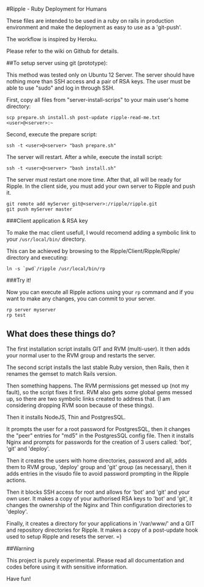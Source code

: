 #Ripple - Ruby Deployment for Humans

These files are intended to be used in a ruby on rails in production environment and make the deployment as easy to use as a 'git-push'.

The workflow is inspired by Heroku.

Please refer to the wiki on Github for details.

##To setup server using git (prototype):

This method was tested only on Ubuntu 12 Server.
The server should have nothing more than SSH access and a pair of RSA keys.
The user must be able to use "sudo" and log in through SSH.

First, copy all files from "server-install-scrips" to your main user's home directory:

    scp prepare.sh install.sh post-update ripple-read-me.txt <user>@<server>:~

Second, execute the prepare script:

    ssh -t <user>@<server> "bash prepare.sh"

The server will restart. After a while, execute the install script:

    ssh -t <user>@<server> "bash install.sh"

The server must restart one more time. After that, all will be ready for Ripple. In the client side, you must add your own server to Ripple and push it.

    git remote add myServer git@<server>:/ripple/ripple.git
    git push myServer master

###Client application & RSA key

To make the mac client usefull, I would recomend adding a symbolic link to your `/usr/local/bin/` directory.

This can be achieved by browsing to the Ripple/Client/Ripple/Ripple/ directory and executing:

    ln -s `pwd`/ripple /usr/local/bin/rp

###Try it!

Now you can execute all Ripple actions using your `rp` command and if you want to make any changes, you can commit to your server.

    rp server myserver
    rp test

## What does these things do?

The first installation script installs GIT and RVM (multi-user). It then adds your normal user to the RVM group and restarts the server.

The second script installs the last stable Ruby version, then Rails, then it renames the gemset to match Rails version.

Then something happens. The RVM permissions get messed up (not my fault), so the script fixes it first. RVM also gets some global gems messed up, so there are two symbolic links created to address that. (I am considering dropping RVM soon because of these things).

Then it installs NodeJS, Thin and PostgresSQL.

It prompts the user for a root password for PostgresSQL, then it changes the "peer" entries for "md5" in the PostgresSQL config file. Then it installs Nginx and prompts for passwords for the creation of 3 users called: 'bot', 'git' and 'deploy'.

Then it creates the users with home directories, password and all, adds them to RVM group, 'deploy' group and 'git' group (as necessary), then it adds entries in the visudo file to avoid password prompting in the Ripple actions.

Then it blocks SSH access for root and allows for 'bot' and 'git' and your own user. It makes a copy of your authorised RSA keys to 'bot' and 'git', it changes the ownership of the Nginx and Thin configuration directories to 'deploy'.

Finally, it creates a directory for your applications in '/var/www/' and a GIT and repository directories for Ripple. It makes a copy of a post-update hook used to setup Ripple and resets the server. =)

##Warning

This project is purely experimental. Please read all documentation and codes before using it with sensitive information.

Have fun!